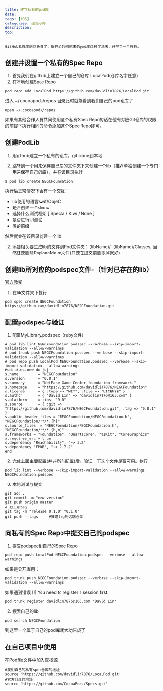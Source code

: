 ```yaml
---
title: 建立私有的pod库
date: 
tags: [iOS]
categories: 经验心得
description: 
top: 
---
```

`GitHub私有库居然免费了，很开心的把原来的pod库迁移了过来，并写了一个教程。`

## 创建并设置一个私有的Spec Repo
1. 首先我们在github上建立一个自己的仓库 LocalPod(仓库名字任意)
2. 在本地创建Spec Repo
```
pod repo add LocalPod https://github.com/davidlin7876/LocalPod.git
```

进入 ~/.cocoapods/repos 目录此时就能看到我们自己的pod仓库了
```
open ~/.cocoapods/repos
```

<!--more-->

如果有其他合作人员共同使用这个私有Spec Repo的话在他有对应Git仓库的权限的前提下执行相同的命令添加这个Spec Repo即可。


## 创建PodLib

1. 用github建立一个私有的仓库，git clone到本地

2. 跳转到一个用来保存自己库的文件夹下来创建一个lib（推荐单独创建一个专门用来保存自己的库），并在该目录执行
```
$ pod lib create NEGCFoundation
```

执行后正常情况下会有一个交互：
- lib使用的语言swif/ObjeC
- 是否创建一个demo
- 选择什么测试框架 [ Specta / Kiwi / None ]
- 是否进行UI测试
- 类的前缀

然后就会在该目录创建一个lib

2. 添加相关要生成lib的文件到Pod文件夹：（libName)/（libName)/Classes, 当然还要删除ReplaceMe.m文件(只要在提交前删除掉就好)


## 创建lib所对应的podspec文件-（针对已存在的lib）
[官方教程](http://guides.cocoapods.org/making/specs-and-specs-repo.html)
1. 在lib文件夹下执行
```
pod spec create NEGCFoundation https://github.com/davidlin7876/NEGCFoundation.git
```

## 配置podspec与验证
1. 配置MyLibrary.podspec（ruby文件）
```
# pod lib lint NEGCFoundation.podspec --verbose --skip-import-validation --allow-warnings
# pod trunk push NEGCFoundation.podspec --verbose --skip-import-validation --allow-warnings
# pod repo push LocalPod NEGCFoundation.podspec --verbose --skip-import-validation --allow-warnings
Pod::Spec.new do |s|
s.name         = "NEGCFoundation"
s.version      = "0.0.1"
s.summary      = "NetEase Game Center foundation framework."
s.homepage     = "https://github.com/davidlin7876/NEGCFoundation"
s.license      = { :type => "MIT", :file => "LICENSE" }
s.author       = { "David Lin" => "davidlin7876@163.com" }
s.platform     = :ios, "9.0"
s.source       = { :git => "https://github.com/davidlin7876/NEGCFoundation.git", :tag => "0.0.1" }
s.public_header_files = "NEGCFoundation/NEGCFoundation.h", "NEGCFoundation/**/*.{h}"
s.source_files  = "NEGCFoundation/NEGCFoundation.h", "NEGCFoundation/**/*.{h,m}"
s.frameworks = "Foundation", "QuartzCore", "UIKit", "CoreGraphics"
s.requires_arc = true
s.dependency "Reachability", "~> 3.2"
s.dependency "FMDB", "~> 2.7.2"
end
```

2. 完成上面主要配置(并非所有配置)后，验证一下这个文件是否可用。执行
```
pod lib lint --verbose --skip-import-validation --allow-warnings NEGCFoundation.podspec
```

3. 本地测试与提交
```
git add .
git commit -m "new version"
git push origin master
# 打上新tag
git tag -m "release 0.1.0" "0.1.0"
git push --tags     #推送tag到远端仓库
```

## 向私有的Spec Repo中提交自己的podspec
1. 提交podspec到自己的Spec Repo
```
pod repo push LocalPod NEGCFoundation.podspec --verbose --allow-warnings
```
如果是公开库用：
```
pod trunk push NEGCFoundation.podspec --verbose --skip-import-validation --allow-warnings
```

如果遇到错误 [!] You need to register a session first.
```
pod trunk register davidlin7876@163.com 'David Lin'
```

2. 搜索自己的lib
```
pod search NEGCFoundation
```

到这里一个属于自己的pod库就大功告成了


## 在自己项目中使用
在Podfile文件中加入查找源
```
#我们自己的私有spec仓库的地址
source 'https://github.com/davidlin7876/LocalPod.git'  
#官方仓库的地址
source 'https://github.com/CocoaPods/Specs.git' 
```
